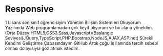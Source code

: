 # Responsive
1 
Lisans son sınıf öğrencisiyim Yönetim Bilişim Sistemleri Okuyorum Yazılımda Web programlamadan çok keyif alıyorum ve bu alana yöneldim. (Orta Düzey:HTML5,CSS3,Sass,Javascript)(Başlangıç Seviyesi(JQuery,TypeScript,PHP,Boostrap,NodeJS,AJAX,ASP.net) Sürekli Kendimi Geliştirme Çabasındayım  GitHub Artık çoğu iş ilanında tercih sebebi olması dolayısıyla göz atmak istedim.
